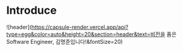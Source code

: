 # Introduce

![header](https://capsule-render.vercel.app/api?type=egg&color=auto&height=20&section=header&text=비전을 품은 Software Engineer, 김명준입니다!&fontSize=20)
